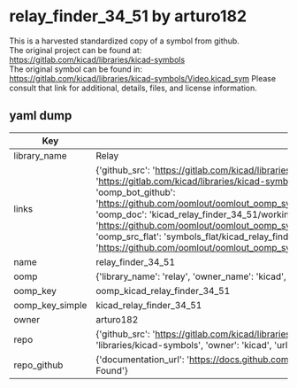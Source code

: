# relay_finder_34_51 by arturo182  
This is a harvested standardized copy of a symbol from github.  
The original project can be found at:  
https://gitlab.com/kicad/libraries/kicad-symbols  
The original symbol can be found in:
https://gitlab.com/kicad/libraries/kicad-symbols/Video.kicad_sym
Please consult that link for additional, details, files, and license information.  
## yaml dump  
| Key | Value |  
| --- | --- |  
| library_name | Relay |  
| links | {'github_src': 'https://gitlab.com/kicad/libraries/kicad-symbols/Video.kicad_sym', 'github_src_repo': 'https://gitlab.com/kicad/libraries/kicad-symbols', 'oomp_bot': 'kicad_relay_finder_34_51/working', 'oomp_bot_github': 'https://github.com/oomlout/oomlout_oomp_symbol_bot/tree/main/kicad_relay_finder_34_51/working', 'oomp_doc': 'kicad_relay_finder_34_51/working', 'oomp_doc_github': 'https://github.com/oomlout/oomlout_oomp_symbol_doc/tree/main/kicad_relay_finder_34_51/working', 'oomp_src_flat': 'symbols_flat/kicad_relay_finder_34_51/working', 'oomp_src_flat_github': 'https://github.com/oomlout/oomlout_oomp_symbol_src/tree/main/kicad_relay_finder_34_51/working'} |  
| name | relay_finder_34_51 |  
| oomp | {'library_name': 'relay', 'owner_name': 'kicad', 'symbol_name': 'relay_finder_34_51'} |  
| oomp_key | oomp_kicad_relay_finder_34_51 |  
| oomp_key_simple | kicad_relay_finder_34_51 |  
| owner | arturo182 |  
| repo | {'github_src': 'https://gitlab.com/kicad/libraries/kicad-symbols/Video.kicad_sym', 'name': 'libraries/kicad-symbols', 'owner': 'kicad', 'url': 'https://gitlab.com/kicad/libraries/kicad-symbols'} |  
| repo_github | {'documentation_url': 'https://docs.github.com/rest/repos/repos#get-a-repository', 'message': 'Not Found'} |  


